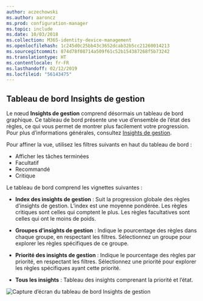 ```yaml
---
author: aczechowski
ms.author: aaroncz
ms.prod: configuration-manager
ms.topic: include
ms.date: 10/03/2018
ms.collection: M365-identity-device-management
ms.openlocfilehash: 1c245d0c25bb43c3652dcab32b5cc21260014213
ms.sourcegitcommit: 874d78f08714a509f61c52b154387268f5b73242
ms.translationtype: HT
ms.contentlocale: fr-FR
ms.lasthandoff: 02/12/2019
ms.locfileid: "56143475"
---
```

## <a name="bkmk_insights"></a> Tableau de bord Insights de gestion
<!--1357979-->

Le nœud **Insights de gestion** comprend désormais un tableau de bord graphique. Ce tableau de bord présente une vue d’ensemble de l’état des règles, ce qui vous permet de montrer plus facilement votre progression. Pour plus d’informations générales, consultez [Insights de gestion](/sccm/core/servers/manage/management-insights).

Pour affiner la vue, utilisez les filtres suivants en haut du tableau de bord :
- Afficher les tâches terminées
- Facultatif
- Recommandé
- Critique

Le tableau de bord comprend les vignettes suivantes :
- **Index des insights de gestion** : Suit la progression globale des règles d’insights de gestion. L’index est une moyenne pondérée. Les règles critiques sont celles qui comptent le plus. Les règles facultatives sont celles qui ont le moins de poids.  

- **Groupes d’insights de gestion** : Indique le pourcentage des règles dans chaque groupe, en respectant les filtres. Sélectionnez un groupe pour explorer les règles spécifiques de ce groupe.  

- **Priorité des insights de gestion** : Indique le pourcentage des règles par priorité, en respectant les filtres. Sélectionnez une priorité pour explorer les règles spécifiques ayant cette priorité.  

- **Tous les insights** : Tableau des insights comprenant la priorité et l’état.  

![Capture d’écran du tableau de bord Insights de gestion](../../media/1357979-management-insights-dashboard.png)


